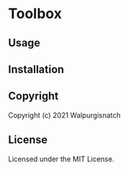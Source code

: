 # Toolbox

## Usage

## Installation

## Copyright

Copyright (c) 2021 Walpurgisnatch

## License

Licensed under the MIT License.
